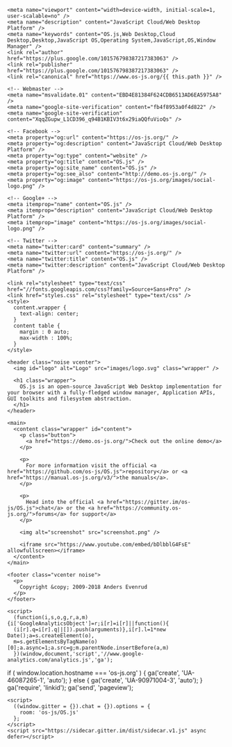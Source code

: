 
<!DOCTYPE html>
<html itemscope itemtype="http://schema.org/Product" lang="en">
  <head>
    <meta charset="utf-8" />
    <link rel="shortcut icon" type="image/vnd.microsoft.icon" href="favicon.ico" />
    <link rel="icon" type="image/png" href="favicon.png" />
    <link rel="apple-touch-icon-precomposed" href="favicon.png" />
    <title>OS.js</title>

    <meta name="viewport" content="width=device-width, initial-scale=1, user-scalable=no" />
    <meta name="description" content="JavaScript Cloud/Web Desktop Platform" />
    <meta name="keywords" content="OS.js,Web Desktop,Cloud Desktop,Desktop,JavaScript OS,Operating System,JavaScript,OS,Window Manager" />
    <link rel="author" href="https://plus.google.com/101576798387217383063" />
    <link rel="publisher" href="https://plus.google.com/101576798387217383063" />
    <link rel="canonical" href="https://www.os-js.org/{{ this.path }}" />

    <!-- Webmaster -->
    <meta name="msvalidate.01" content="EBD4E81384F624CDB6513AD6EA5975A8" />
    <meta name="google-site-verification" content="fb4f8953a0f4d822" />
    <meta name="google-site-verification" content="XqqZGupw_L1CD396_q94B1KBIV3t6x29iaQQfuVioQs" />

    <!-- Facebook -->
    <meta property="og:url" content="https://os-js.org/" />
    <meta property="og:description" content="JavaScript Cloud/Web Desktop Platform" />
    <meta property="og:type" content="website" />
    <meta property="og:title" content="OS.js" />
    <meta property="og:site_name" content="OS.js" />
    <meta property="og:see_also" content="http://demo.os-js.org/" />
    <meta property="og:image" content="https://os-js.org/images/social-logo.png" />

    <!-- Google+ -->
    <meta itemprop="name" content="OS.js" />
    <meta itemprop="description" content="JavaScript Cloud/Web Desktop Platform" />
    <meta itemprop="image" content="https://os-js.org/images/social-logo.png" />

    <!-- Twitter -->
    <meta name="twitter:card" content="summary" />
    <meta name="twitter:url" content="https://os-js.org/" />
    <meta name="twitter:title" content="OS.js" />
    <meta name="twitter:description" content="JavaScript Cloud/Web Desktop Platform" />

    <link rel="stylesheet" type="text/css" href="//fonts.googleapis.com/css?family=Source+Sans+Pro" />
    <link href="styles.css" rel="stylesheet" type="text/css" />
    <style>
      content.wrapper {
        text-align: center;
      }
      content table {
        margin : 0 auto;
        max-width : 100%;
      }
    </style>
  </head>
  <body class="index">

    <header class="noise vcenter">
      <img id="logo" alt="Logo" src="images/logo.svg" class="wrapper" />

      <h1 class="wrapper">
        OS.js is an open-source JavaScript Web Desktop implementation for your browser with a fully-fledged window manager, Application APIs, GUI toolkits and filesystem abstraction.
      </h1>
    </header>

    <main>
      <content class="wrapper" id="content">
        <p class="button">
          <a href="https://demo.os-js.org/">Check out the online demo</a>
        </p>

        <p>
          For more information visit the official <a href="https://github.com/os-js/OS.js">repository</a> or <a href="https://manual.os-js.org/v3/">the manuals</a>.
        </p>

        <p>
          Head into the official <a href="https://gitter.im/os-js/OS.js">chat</a> or the <a href="https://community.os-js.org/">forums</a> for support</a>
        </p>

        <img alt="screenshot" src="screenshot.png" />

        <iframe src="https://www.youtube.com/embed/bDlbblG4FsE" allowfullscreen></iframe>
      </content>
    </main>

    <footer class="vcenter noise">
      <p>
        Copyright &copy; 2009-2018 Anders Evenrud
      </p>
    </footer>

    <script>
      (function(i,s,o,g,r,a,m){i['GoogleAnalyticsObject']=r;i[r]=i[r]||function(){
      (i[r].q=i[r].q||[]).push(arguments)},i[r].l=1*new Date();a=s.createElement(o),
      m=s.getElementsByTagName(o)[0];a.async=1;a.src=g;m.parentNode.insertBefore(a,m)
      })(window,document,'script','//www.google-analytics.com/analytics.js','ga');

  if ( window.location.hostname === 'os-js.org' ) {
    ga('create', 'UA-46087265-1', 'auto');
  } else {
    ga('create', 'UA-90971004-3', 'auto');
  }
      ga('require', 'linkid');
      ga('send', 'pageview');
    </script>


    <script>
      ((window.gitter = {}).chat = {}).options = {
        room: 'os-js/OS.js'
      };
    </script>
    <script src="https://sidecar.gitter.im/dist/sidecar.v1.js" async defer></script>
  </body>
</html>


